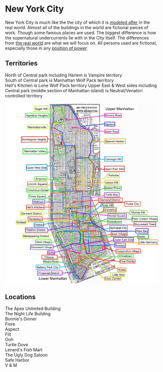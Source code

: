 # New York City

New York City is much like the the city of which it is [modeled after](https://en.wikipedia.org/wiki/New_York_City) in the real world.  Almost all of the buildings in the world are fictional peices of work.  Though some famous places are used.  The biggest difference is how the supernatural undercurrents lie with in the City itself.  The differences from [the real world](https://www.nycgo.com/) are what we will focus on.  All persons used are fictional, especially those in any [position of power](https://www1.nyc.gov/).

## Territories

North of Central park including Harlem is Vampire territory  
South of Central park is Manhattan Wolf Pack territory  
Hell's Kitchen is Lone Wolf Pack territory
Upper East & West sides including Central park (middle section of Manhattan island) is Neutral/Venatori controlled territory  

![Neighborhoods of NYC](https://github.com/ajs-voices/story-bible/blob/master/images/800px-Manhattan_neighborhoods.png)

## Locations

The Apex Unlimted Building  
The Night Life Building  
Bonnie's Dinner  
Fiore  
Aspect  
Flit  
Ooh  
Turtle Dove  
Lenard's Fish Mart  
The Ugly Dog Saloon  
Safe Harbor  
V & M  

